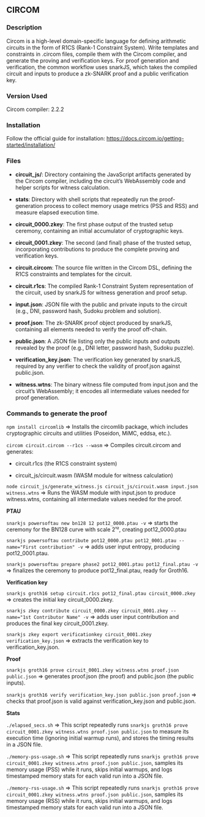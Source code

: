 ## CIRCOM

### Description
Circom is a high-level domain-specific language for defining arithmetic circuits in the form of R1CS (Rank-1 Constraint System). Write templates and constraints in .circom files, compile them with the Circom compiler, and generate the proving and verification keys.
For proof generation and verification, the common workflow uses snarkJS, which takes the compiled circuit and inputs to produce a zk-SNARK proof and a public verification key.

### Version Used

Circom compiler: 2.2.2

### Installation
Follow the official guide for installation:
https://docs.circom.io/getting-started/installation/

### Files

- **circuit_js/**: 
    Directory containing the JavaScript artifacts generated by the Circom compiler, including the circuit’s WebAssembly code and helper scripts for witness calculation.

- **stats**:
    Directory with shell scripts that repeatedly run the proof-generation process to collect memory usage metrics (PSS and RSS) and measure elapsed execution time.

- **circuit_0000.zkey**:
    The first phase output of the trusted setup ceremony, containing an initial accumulator of cryptographic keys.

- **circuit_0001.zkey**:
    The second (and final) phase of the trusted setup, incorporating contributions to produce the complete proving and verification keys.

- **circuit.circom**:
    The source file written in the Circom DSL, defining the R1CS constraints and templates for the circuit.

- **circuit.r1cs**:
    The compiled Rank-1 Constraint System representation of the circuit, used by snarkJS for witness generation and proof setup.

- **input.json**:
    JSON file with the public and private inputs to the circuit (e.g., DNI, password hash, Sudoku problem and solution).

- **proof.json**:
    The zk-SNARK proof object produced by snarkJS, containing all elements needed to verify the proof off-chain.

- **public.json**:
    A JSON file listing only the public inputs and outputs revealed by the proof (e.g., DNI letter, password hash, Sudoku puzzle).

- **verification_key.json**:
    The verification key generated by snarkJS, required by any verifier to check the validity of proof.json against public.json.

- **witness.wtns**:
    The binary witness file computed from input.json and the circuit’s WebAssembly; it encodes all intermediate values needed for proof generation.


### Commands to generate the proof


`npm install circomlib` => Installs the circomlib package, which includes cryptographic circuits and utilities (Poseidon, MiMC, eddsa, etc.).


`circom circuit.circom --r1cs --wasm` => Compiles circuit.circom and generates:

- circuit.r1cs (the R1CS constraint system)

- circuit_js/circuit.wasm (WASM module for witness calculation)


`node circuit_js/generate_witness.js circuit_js/circuit.wasm input.json witness.wtns` => Runs the WASM module with input.json to produce witness.wtns, containing all intermediate values needed for the proof.

**PTAU**

`snarkjs powersoftau new bn128 12 pot12_0000.ptau -v` => starts the ceremony for the BN128 curve with scale 2¹², creating pot12_0000.ptau

`snarkjs powersoftau contribute pot12_0000.ptau pot12_0001.ptau --name="First contribution" -v` => adds user input entropy, producing pot12_0001.ptau.

`snarkjs powersoftau prepare phase2 pot12_0001.ptau pot12_final.ptau -v` => finalizes the ceremony to produce pot12_final.ptau, ready for Groth16.

**Verification key**

`snarkjs groth16 setup circuit.r1cs pot12_final.ptau circuit_0000.zkey` => creates the initial key circuit_0000.zkey.

`snarkjs zkey contribute circuit_0000.zkey circuit_0001.zkey --name="1st Contributor Name" -v` => adds user input contribution and produces the final key circuit_0001.zkey.

`snarkjs zkey export verificationkey circuit_0001.zkey verification_key.json` => extracts the verification key to verification_key.json.

**Proof**

`snarkjs groth16 prove circuit_0001.zkey witness.wtns proof.json public.json` =>  generates proof.json (the proof) and public.json (the public inputs).

`snarkjs groth16 verify verification_key.json public.json proof.json` => checks that proof.json is valid against verification_key.json and public.json.


**Stats**

`./elapsed_secs.sh` => This script repeatedly runs `snarkjs groth16 prove circuit_0001.zkey witness.wtns proof.json public.json` to measure its execution time (ignoring initial warmup runs), and stores the timing results in a JSON file.

`./memory-pss-usage.sh` => This script repeatedly runs `snarkjs groth16 prove circuit_0001.zkey witness.wtns proof.json public.json`, samples its memory usage (PSS) while it runs, skips initial warmups, and logs timestamped memory stats for each valid run into a JSON file.

`./memory-rss-usage.sh` => This script repeatedly runs `snarkjs groth16 prove circuit_0001.zkey witness.wtns proof.json public.json`, samples its memory usage (RSS) while it runs, skips initial warmups, and logs timestamped memory stats for each valid run into a JSON file.